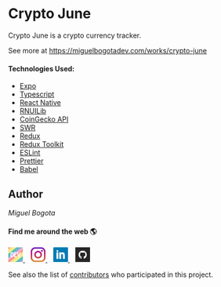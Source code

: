 # Crypto June

Crypto June is a crypto currency tracker.

See more at https://miguelbogotadev.com/works/crypto-june

#### Technologies Used:

- [Expo](https://expo.dev)
- [Typescript](https://www.typescriptlang.org)
- [React Native](https://reactnative.dev)
- [RNUILib](https://wix.github.io/react-native-ui-lib)
- [CoinGecko API](https://www.coingecko.com/en/api/documentation)
- [SWR](https://swr.vercel.app)
- [Redux](https://redux.js.org)
- [Redux Toolkit](https://redux-toolkit.js.org)
- [ESLint](https://eslint.org)
- [Prettier](https://prettier.io)
- [Babel](https://babeljs.io)

## Author

_Miguel Bogota_

#### Find me around the web 🌎

<p>
  <a href="https://dev.to/miguelbogota">
    <img
      height="30"
      src="https://raw.githubusercontent.com/miguelbogota/miguelbogota/master/images/dev.png"
      alt="Dev.to link to profile"
    />
  </a>&nbsp;&nbsp;
  <a href="https://instagram.com/migue_bogota">
    <img
      height="30"
      src="https://raw.githubusercontent.com/miguelbogota/miguelbogota/master/images/instagram.jpg"
      alt="Instagram link to profile"
    />
  </a>&nbsp;&nbsp;
  <a href="https://linkedin.com/in/miguelbogota">
    <img
      height="30"
      src="https://raw.githubusercontent.com/miguelbogota/miguelbogota/master/images/linkedin.png"
      alt="LinkedIn link to profile"
    />
  </a>&nbsp;&nbsp;
  <a href="https://github.com/miguelbogota">
    <img
      height="30"
      src="https://raw.githubusercontent.com/miguelbogota/miguelbogota/master/images/github.png"
      alt="GitHub link to profile"
    />
  </a>
</p>

See also the list of [contributors](https://github.com/miguelbogota/crypto-june/graphs/contributors)
who participated in this project.
